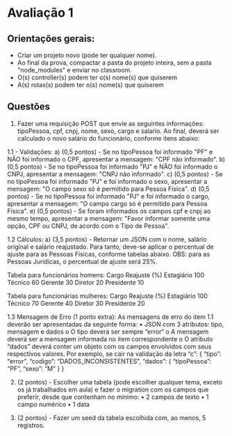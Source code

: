 # Avaliação 1

## Orientações gerais:

- Criar um projeto novo (pode ter qualquer nome).
- Ao final da prova, compactar a pasta do projeto inteira, sem a pasta "node_modules"
e enviar no classroom.
- O(s) controller(s) podem ter o(s) nome(s) que quiserem
- A(s) rotas(s) podem ter o(s) nome(s) que quiserem

## Questões

1. Fazer uma requisição POST que envie as seguintes informações: tipoPessoa, cpf, cnpj,
nome, sexo, cargo e salario. Ao final, deverá ser calculado o novo salário do
funcionário, conforme itens abaixo:    

1.1 - Validações:
a) (0,5 pontos) - Se no tipoPessoa foi informado "PF" e NÃO foi informado o CPF,
apresentar a mensagem: "CPF não informado".
b) (0,5 pontos) - Se no tipoPessoa foi informado "PJ" e NÃO foi informado o CNPJ,
apresentar a mensagem: "CNPJ não informado".
c) (0,5 pontos) - Se no tipoPessoa foi informado "PJ" e foi informado o sexo,
apresentar a mensagem: "O campo sexo só é permitido para Pessoa Física".
d) (0,5 pontos) - Se no tipoPessoa foi informado "PJ" e foi informado o cargo,
apresentar a mensagem: "O campo cargo só é permitido para Pessoa Física".
e) (0,5 pontos) - Se foram informados os campos cpf e cnpj ao mesmo tempo,
apresentar a mensagem: "Favor informar somente uma opção, CPF ou CNPJ, de
acordo com o Tipo de Pessoa".    

1.2 Cálculos:
a) (3,5 pontos) - Retornar um JSON com o nome, salário original e salário
reajustado. Para tanto, deve-se aplicar o percentual de ajuste para as Pessoas
Físicas, conforme tabelas abaixo. OBS: para as Pessoas Jurídicas, o percentual de
ajuste será 25%.

Tabela para funcionários homens:
Cargo Reajuste (%)
Estagiário 100
Técnico 60
Gerente 30
Diretor 20
Presidente 10

Tabela para funcionárias mulheres:
Cargo Reajuste (%)
Estagiário 100
Técnico 70
Gerente 40
Diretor 30
Presidente 20

1.3 Mensagem de Erro (1 ponto extra): As mensagens de erro do item 1.1 deverão ser
apresentadas da seguinte forma:
• JSON com 3 atributos: tipo, mensagem e dados
o O tipo deverá ser sempre “error“
o A mensagem deverá ser a mensagem informada no item
correspondente
o O atributo “dados” deverá conter um objeto com os campos
envolvidos com seus respectivos valores. Por exemplo, se cair na
validação da letra “c”:
{
“tipo”: “error”,
“codigo”: “DADOS_INCONSISTENTES”,
“dados”: {
“tipoPessoa”: “PF”,
“sexo”: “M”
}
}

2. (2 pontos) - Escolher uma tabela (pode escolher qualquer tema, exceto os já
trabalhados em aula) e fazer o migration com os campos que preferir, desde que
contenham no mínimo:
• 2 campos de texto
• 1 campo numérico
• 1 data

3. (2 pontos) - Fazer um seed da tabela escolhida com, ao menos, 5 registros.
